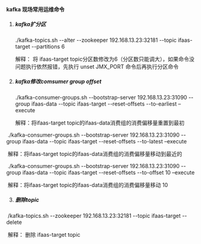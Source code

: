 #### kafka 现场常用运维命令

1. ##### kafka扩分区

   ./kafka-topics.sh --alter --zookeeper 192.168.13.23:32181 --topic ifaas-target --partitions 6   

   解释： 将 ifaas-target  topic分区数修改为6（分区数只能调大），如果命令没问题执行依然报错，先执行 unset JMX_PORT 命令后再执行分区命令

2. ##### kafka修改comsumer group offset

    ./kafka-consumer-groups.sh --bootstrap-server 192.168.13.23:31090 --group ifaas-data --topic ifaas-target --reset-offsets --to-earliest –execute

   解释：将ifaas-target topic的ifaas-data消费组的消费偏移量重置到最初

​       ./kafka-consumer-groups.sh --bootstrap-server 192.168.13.23:31090 --group ifaas-data --topic ifaas-target --reset-offsets --to-latest –execute

​      解释：将ifaas-target topic的ifaas-data消费组的消费偏移量移动到最近的

​    ./kafka-consumer-groups.sh --bootstrap-server 192.168.13.23:31090 --group  ifaas-data --topic ifaas-target --reset-offsets --to-offset 10 –execute

​      解释：将ifaas-target topic的ifaas-data消费组的消费偏移量移动 10

3. ##### 删除topic

​    /kafka-topics.sh --zookeeper  192.168.13.23:32181 --topic  ifaas-target --delete 

​     解释： 删除 ifaas-target topic